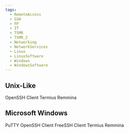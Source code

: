 ```yaml
---
tags:
  - RemoteAccess
  - SSH
  - FP
  - IT
  - TSMR
  - TSMR_2
  - Networking
  - NetworkServices
  - Linux
  - LinuxSoftware
  - Windows
  - WindowsSoftware
---
```

## Unix-Like
OpenSSH Client
Termius
Remmina
## Microsoft Windows
PuTTY
OpenSSH Client
FreeSSH Client
Termius
Remmina
